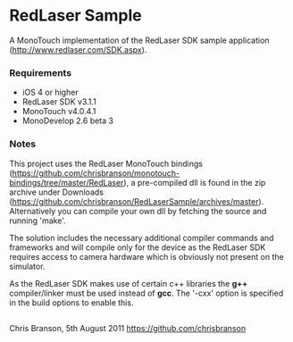 # RedLaser Sample

A MonoTouch implementation of the RedLaser SDK sample application (http://www.redlaser.com/SDK.aspx).

### Requirements

* iOS 4 or higher
* RedLaser SDK v3.1.1
* MonoTouch v4.0.4.1
* MonoDevelop 2.6 beta 3

### Notes

This project uses the RedLaser MonoTouch bindings (https://github.com/chrisbranson/monotouch-bindings/tree/master/RedLaser), a pre-compiled dll is found in the zip archive under Downloads (https://github.com/chrisbranson/RedLaserSample/archives/master). Alternatively you can compile your own dll by fetching the source and running 'make'.

The solution includes the necessary additional compiler commands and frameworks and will compile only for the device as the RedLaser SDK requires access to camera hardware which is obviously not present on the simulator.

As the RedLaser SDK makes use of certain c++ libraries the **g++** compiler/linker must be used instead of **gcc**. The '-cxx' option is specified in the build options to enable this.

##

Chris Branson, 5th August 2011
https://github.com/chrisbranson